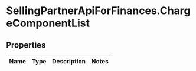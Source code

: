 # SellingPartnerApiForFinances.ChargeComponentList

## Properties
Name | Type | Description | Notes
------------ | ------------- | ------------- | -------------


